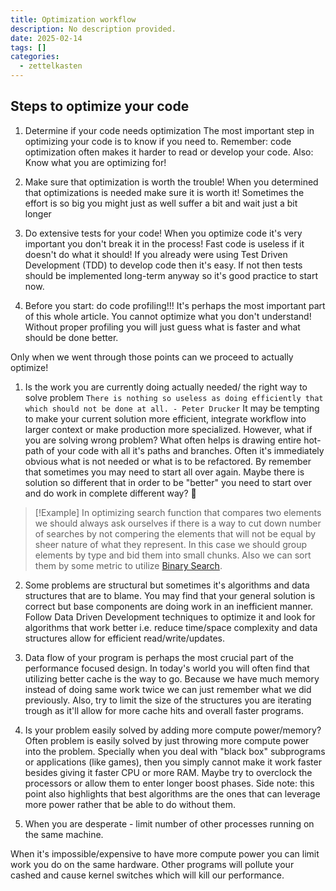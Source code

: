 ```yaml
---
title: Optimization workflow
description: No description provided.
date: 2025-02-14
tags: []
categories:
  - zettelkasten
---
```


## Steps to optimize your code

1. Determine if your code needs optimization
The most important step in optimizing your code is to know if you need to. Remember: code optimization often makes it harder to read or develop your code. Also: Know what you are optimizing for!

2. Make sure that optimization is worth the trouble!
When you determined that optimizations is needed make sure it is worth it! Sometimes the effort is so big you might just as well suffer a bit and wait just a bit longer

3. Do extensive tests for your code!
When you optimize code it's very important you don't break it in the process! Fast code is useless if it doesn't do what it should!
If you already were using Test Driven Development (TDD) to develop code then it's easy. If not then tests should be implemented long-term anyway so it's good practice to start now.

4. Before you start: do code profiling!!! 
It's perhaps the most important part of this whole article. You cannot optimize what you don't understand! Without proper profiling you will just guess what is faster and what should be done better.

Only when we went through those points can we proceed to actually optimize!

1. Is the work you are currently doing actually needed/ the right way to solve problem
`There is nothing so useless as doing efficiently that which should not be done at all. - Peter Drucker`
It may be tempting to make your current solution more efficient, integrate workflow into larger context or make production more specialized. However, what if you are solving wrong problem?
What often helps is drawing entire hot-path of your code with all it's paths and branches. Often it's immediately obvious what is not needed or what is to be refactored. By remember that sometimes you may need to start all over again. Maybe there is solution so different that in order to be "better" you need to start over and do work in complete different way? 🤔

> [!Example]
> In optimizing search function that compares two elements we should always ask ourselves if there is a way to cut down number of searches by not compering the elements that will not be equal by sheer nature of what they represent. In this case we should group elements by type and bid them into small chunks. Also we can sort them by some metric to utilize [Binary Search](Binary%20Search.md).

2. Some problems are structural but sometimes it's algorithms and data structures that are to blame.
You may find that your general solution is correct but base components are doing work in an inefficient manner. Follow Data Driven Development techniques to optimize it and look for algorithms that work better i.e. reduce time/space complexity and data structures allow for efficient read/write/updates.

3. Data flow of your program is perhaps the most crucial part of the performance focused design.
In today's world you will often find that utilizing better cache is the way to go. Because we have much memory instead of doing same work twice we can just remember what we did previously. Also, try to limit the size of the structures you are iterating trough as it'll allow for more cache hits and overall faster programs.

4. Is your problem easily solved by adding more compute power/memory?
Often problem is easily solved by just throwing more compute power into the problem. Specially when you deal with "black box" subprograms or applications (like games), then you simply cannot make it work faster besides giving it faster CPU or more RAM. Maybe try to overclock the processors or allow them to enter longer boost phases.
Side note: this point also highlights that best algorithms are the ones that can leverage more power rather that be able to do without them.

5. When you are desperate - limit number of other processes running on the same machine.

When it's impossible/expensive to have more compute power you can limit work you do on the same hardware. Other programs will pollute your cashed and cause kernel switches which will kill our performance.
